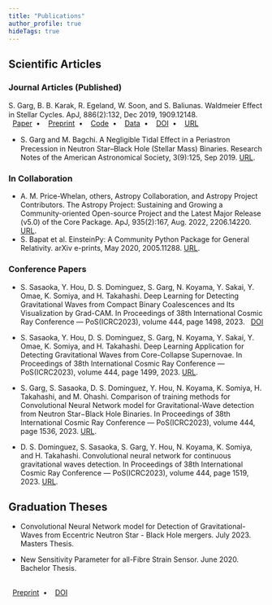 ```yaml
---
title: "Publications"
author_profile: true
hideTags: true
---
```



<!--<style type="text/css">
 .tab { margin-left: 40px; }
</style>-->

<!--<link rel="stylesheet" href="https://fonts.googleapis.com/css2?family=Material+Symbols+Outlined:opsz,wght,FILL,GRAD@20..48,100..700,0..1,-50..200&icon_names=database" />
<span class="material-symbols-outlined">
database
</span>-->


## Scientific Articles

<!-- #### Journal Articles (Preprint) -->

### Journal Articles (Published)


S. Garg, B. B. Karak, R. Egeland, W. Soon, and S. Baliunas. Waldmeier Eﬀect in Stellar Cycles. ApJ, 886(2):132, Dec 2019, 1909.12148.
<span class="__dimensions_badge_embed__" data-doi="10.3847/1538-4357/ab4a17" data-hide-zero-citations="true" data-style="small_rectangle" style="white-space:nowrap;"></span><script async src="https://badge.dimensions.ai/badge.js" charset="utf-8"></script>
<br/>
<i class="fa fa-file-pdf">&nbsp;</i>
<a href="https://doi.org/10.3847/1538-4357/ab4a17">Paper</a>
&nbsp;•&nbsp;
<i class="fa fa-edit">&nbsp;</i>
<a href="https://doi.org/10.3847/1538-4357/ab4a17">Preprint</a>
&nbsp;•&nbsp;
<i class="fa fa-code">&nbsp;</i>
<a href="https://doi.org/10.3847/1538-4357/ab4a17">Code</a>
&nbsp;•&nbsp;
<i class="fa fa-database">&nbsp;</i>
<a href="https://doi.org/10.3847/1538-4357/ab4a17">Data</a>
&nbsp;•&nbsp;
<i class="ai ai-doi">&nbsp;</i>
<a href="https://doi.org/10.3847/1538-4357/ab4a17">DOI</a>
&nbsp;•&nbsp;
<i class="fa fa-external-link-alt">&nbsp;</i>
<a href="https://doi.org/10.3847/1538-4357/ab4a17">URL</a>

- S. Garg and M. Bagchi. A Negligible Tidal Eﬀect in a Periastron Precession in Neutron Star–Black Hole (Stellar Mass) Binaries. Research Notes of the American Astronomical Society, 3(9):125, Sep 2019. [URL](https://doi.org/10.3847/2515-5172/ab3fa).

### In Collaboration

- A. M. Price-Whelan, others, Astropy Collaboration, and Astropy Project Contributors. The Astropy Project: Sustaining and Growing a Community-oriented Open-source Project and the Latest Major Release (v5.0) of the Core Package. ApJ, 935(2):167, Aug. 2022, 2206.14220. [URL](https://doi.org/10.3847/1538-4357/ac7c74).
- S. Bapat et al. EinsteinPy: A Community Python Package for General Relativity. arXiv e-prints, May 2020, 2005.11288. [URL](https://arxiv.org/abs/2005.11288).

### Conference Papers

- S. Sasaoka, Y. Hou, D. S. Dominguez, S. Garg, N. Koyama, Y. Sakai, Y. Omae, K. Somiya, and H. Takahashi. Deep Learning for Detecting Gravitational Waves from Compact Binary Coalescences and Its Visualization by Grad-CAM. In Proceedings of 38th International Cosmic Ray Conference — PoS(ICRC2023), volume 444, page 1498, 2023.
&nbsp;
<i class="ai ai-doi"></i>
<a href="https://doi.org/10.22323/1.444.1498">DOI</a>

- S. Sasaoka, Y. Hou, D. S. Dominguez, S. Garg, N. Koyama, Y. Sakai, Y. Omae, K. Somiya, and H. Takahashi. Deep Learning Application for Detecting Gravitational Waves from Core-Collapse Supernovae. In Proceedings of 38th International Cosmic Ray Conference — PoS(ICRC2023), volume 444, page 1499, 2023. [URL](https://doi.org/10.22323/1.444.1499).
- S. Garg, S. Sasaoka, D. S. Dominguez, Y. Hou, N. Koyama, K. Somiya, H. Takahashi, and M. Ohashi. Comparison of training methods for Convolutional Neural Network model for Gravitational-Wave detection from Neutron Star−Black Hole Binaries. In Proceedings of 38th International Cosmic Ray Conference — PoS(ICRC2023), volume 444, page 1536, 2023. [URL](https://doi.org/10.22323/1.444.1536).
- D. S. Dominguez, S. Sasaoka, S. Garg, Y. Hou, N. Koyama, K. Somiya, and H. Takahashi. Convolutional neural network for continuous gravitational waves detection. In Proceedings of 38th International Cosmic Ray Conference — PoS(ICRC2023), volume 444, page 1519, 2023. [URL](https://doi.org/10.22323/1.444.1519).

## Graduation Theses

- Convolutional Neural Network model for Detection of Gravitational-Waves from Eccentric Neutron Star - Black Hole mergers. July 2023. Masters Thesis.

- New Sensitivity Parameter for all-Fibre Strain Sensor. June 2020. Bachelor Thesis.
<br/>
<i class="fa fa-edit">&nbsp;</i>
<a href="http://dx.doi.org/10.13140/RG.2.2.31106.20166">Preprint</a>
&nbsp;•&nbsp;
<i class="ai ai-doi">&nbsp;</i>
<a href="http://dx.doi.org/10.13140/RG.2.2.31106.20166">DOI</a>



<!--
{% if author.googlescholar %}
  You can also find my articles on <u><a href="{{author.googlescholar}}">my Google Scholar profile</a>.</u>
{% endif %}

{% include base_path %}

{% for post in site.publications reversed %}
  {% include archive-single.html %}
{% endfor %}
-->
